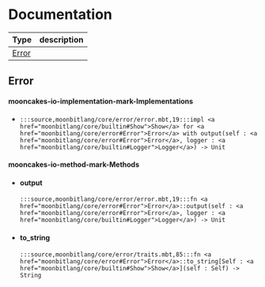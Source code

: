 # Documentation
|Type|description|
|---|---|
|[Error](#Error)||

## Error


#### mooncakes-io-implementation-mark-Implementations
- ```moonbit
  :::source,moonbitlang/core/error/error.mbt,19:::impl <a href="moonbitlang/core/builtin#Show">Show</a> for <a href="moonbitlang/core/error#Error">Error</a> with output(self : <a href="moonbitlang/core/error#Error">Error</a>, logger : <a href="moonbitlang/core/builtin#Logger">Logger</a>) -> Unit
  ```
  > 

#### mooncakes-io-method-mark-Methods
- #### output
  ```moonbit
  :::source,moonbitlang/core/error/error.mbt,19:::fn <a href="moonbitlang/core/error#Error">Error</a>::output(self : <a href="moonbitlang/core/error#Error">Error</a>, logger : <a href="moonbitlang/core/builtin#Logger">Logger</a>) -> Unit
  ```
  > 
- #### to\_string
  ```moonbit
  :::source,moonbitlang/core/error/traits.mbt,85:::fn <a href="moonbitlang/core/error#Error">Error</a>::to_string[Self : <a href="moonbitlang/core/builtin#Show">Show</a>](self : Self) -> String
  ```
  > 
